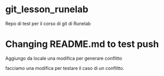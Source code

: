 # git_lesson_runelab
Repo di test per il corso di git di Runelab


# Changing README.md to test push

Aggiungo da locale una modifica per generare conflitto 

facciamo una modifica per testare il caso di un conflitto.
